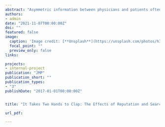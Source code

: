 ```yaml
---
abstract: "Asymmetric information between physicians and patients often leads to rampant overtreatment and low market efficiency. A standard reputation system falls short of being effective given the credence good nature of this market: Patients cannot tell whether a costly major treatment is necessary for their recovery even after the service is completed. This type of information asymmetry creates substantial incentives for physicians to overtreat. I propose a novel solution to this problem by combining two important market mechanisms: patient search and a physician reputation system. The key insight is that physician dishonesty detected through patient search facilitates meaningful reputation-building in repeated interactions. Search cost acts as a moderating factor for reputation. High search cost reduces search frequency, which inhibits the effect of reputation building. I test these mechanisms in a laboratory experiment and find supporting evidence from this sample. The results highlight that accessibility to patient search may improve physician ethical behavior and contribute to more equitable access to healthcare."
authors:
- admin
date: "2021-11-07T00:00:00Z"
doi: ""
featured: false
image:
  caption: 'Image credit: [**Unsplash**](https://unsplash.com/photos/hIgeoQjS_iE)'
  focal_point: ""
  preview_only: false
links:

projects:
- internal-project
publication: "JMP"
publication_short: ""
publication_types:
- "3"
publishDate: "2017-01-01T00:00:00Z"


title: "It Takes Two Hands to Clap: The Effects of Reputation and Search in Healthcare Markets"

url_pdf: 

---
```


